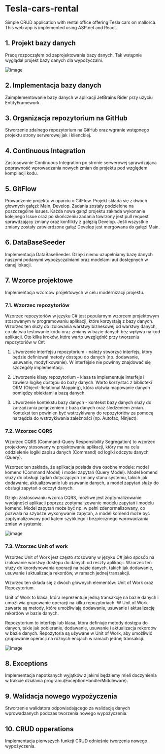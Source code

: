 # Tesla-cars-rental
Simple CRUD application with rental office offering Tesla cars on mallorca. This web app is implemented using ASP.net and React.

## 1. Projekt bazy danych ## 
Pracę rozpocząłem od zaprojektowania bazy danych. Tak wstępnie wyglądał projekt bazy danych dla wypożyczalni.

![image](https://user-images.githubusercontent.com/93988101/225420185-8829fb72-0da4-4722-860d-4271a12b5975.png)

##

## 2. Implementacja bazy danych ## 
Zaimplementowanie bazy danych w aplikacji JetBrains Rider przy użyciu EntityFramework.

##

## 3. Organizacja repozytorium na GitHub ## 
Stworzenie zdalnego repozytorium na GitHub oraz wgranie wstępnego projektu strony serwerowej jak i klienckiej.

##

## 4. Continuous Integration ## 
Zastosowanie Continuous Integration po stronie serwerowej sprawdzająca poprawność wprowadzania nowych zmian do projektu pod względem kompilacji kodu.

##

## 5. GitFlow ## 
Prowadzenie projektu w oparciu o GitFlow. Projekt składa się z dwóch głownych gałęzi: Main, Develop. Zadania zostały podzielone na poszczególne Issues. Każda nowa gałąź projektu zakłada wykonanie kolejnego Issue oraz po skończeniu zadania towrzony jest pull request sprawdzający zmiany oraz konfilkty z gałęzią Develop. Jeśli wszystkie zmiany zostały zatwierdzone gałąź Develop jest mergowana do gałęzi Main.

##

## 6. DataBaseSeeder ## 
Implementacja DataBaseSeeder. Dzięki niemu uzupełniamy bazę danych naszymi podanymi wypożyczalniami oraz modelami aut dostępnych w danej lokacji.

##

## 7. Wzorce projektowe ## 
Implementacja wzorców projektowych w celu modernizacji projektu.
### 7.1. Wzorzec repozytoriów ###
Wzorzec repozytoriów w języku C# jest popularnym wzorcem projektowym stosowanym w programowaniu aplikacji, które korzystają z bazy danych. Wzorzec ten służy do izolowania warstwy biznesowej od warstwy danych, co ułatwia testowanie kodu oraz zmiany w bazie danych bez wpływu na kod aplikacji.
Oto kilka kroków, które warto uwzględnić przy tworzeniu repozytoriów w C#:

1. Utworzenie interfejsu repozytorium - należy stworzyć interfejs, który będzie definiował metody dostępu do danych (np. dodawanie, usuwanie, modyfikowanie). W interfejsie nie powinny znajdować się szczegóły implementacji.

2. Utworzenie klasy repozytorium - klasa ta implementuje interfejs i zawiera logikę dostępu do bazy danych. Warto korzystać z biblioteki ORM (Object-Relational Mapping), która ułatwia mapowanie danych pomiędzy obiektami a bazą danych.

3. Utworzenie kontekstu bazy danych - kontekst bazy danych służy do zarządzania połączeniem z bazą danych oraz śledzeniem zmian. Kontekst ten powinien być wstrzykiwany do repozytoriów za pomocą narzędzia do wstrzykiwania zależności (np. Autofac, Ninject).


### 7.2. Wzorzec CQRS ###
Wzorzec CQRS (Command-Query Responsibility Segregation) to wzorzec projektowy stosowany w projektowaniu aplikacji, który ma na celu oddzielenie logiki zapisu danych (Command) od logiki odczytu danych (Query).

Wzorzec ten zakłada, że aplikacja posiada dwa osobne modele: model komend (Command Model) i model zapytań (Query Model). Model komend służy do obsługi żądań dotyczących zmiany stanu systemu, takich jak dodawanie, aktualizowanie lub usuwanie danych, a model zapytań służy do obsługi zapytań o odczyt danych.

Dzięki zastosowaniu wzorca CQRS, możliwe jest zoptymalizowanie wydajności aplikacji poprzez zoptymalizowanie modelu zapytań i modelu komend. Model zapytań może być np. w pełni zdenormalizowany, co pozwala na szybsze wykonywanie zapytań, a model komend może być zoptymalizowany pod kątem szybkiego i bezpiecznego wprowadzania zmian w systemie.

![image](https://user-images.githubusercontent.com/93988101/226204924-098b086a-459a-40dd-ba40-b41392979ad8.png)

### 7.3. Wzorzec Unit of work ###
Wzorzec Unit of Work jest często stosowany w języku C# jako sposób na izolowanie warstwy dostępu do danych od reszty aplikacji. Wzorzec ten służy do koordynowania operacji na bazie danych, takich jak dodawanie, usuwanie i aktualizacja rekordów, w ramach jednej transakcji.

Wzorzec ten składa się z dwóch głównych elementów: Unit of Work oraz Repozytorium.

Unit of Work to klasa, która reprezentuje jedną transakcję na bazie danych i umożliwia grupowanie operacji na kilku repozytoriach. W Unit of Work zawarte są metody, które umożliwiają dodawanie, usuwanie i aktualizację rekordów w bazie danych.

Repozytorium to interfejs lub klasa, która definiuje metody dostępu do danych, takie jak pobieranie, dodawanie, usuwanie i aktualizacja rekordów w bazie danych. Repozytoria są używane w Unit of Work, aby umożliwić grupowanie operacji na różnych encjach w ramach jednej transakcji.

![image](https://user-images.githubusercontent.com/93988101/226204961-ef5a0115-cae0-46bc-a0c4-bbf19f7e091a.png)


##

## 8. Exceptions ## 
Implementacja napotkanych wyjątków z jakimi będziemy mieli doczynienia w trakcie działania programu(ExceptionHandlerMiddleware).

##

## 9. Walidacja nowego wypożyczenia ## 
Stworzenie walidatora odpowiadającego za walidację danych wprowadzanych podczas tworzenia nowego wypożyczenia.

##

## 10. CRUD opperations ## 
Implementacja pierwszych funkcji CRUD odnieśnie tworzenia nowego wypożyczenia.
